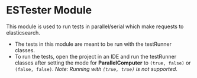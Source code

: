# ESTester Module
This module is used to run tests in parallel/serial which make requests to elasticsearch.

-	The tests in this module are meant to be run with the testRunner classes.
-	To run the tests, open the project in an IDE and run the testRunner classes after setting the mode for **ParallelComputer** to `(true, false)` or `(false, false)`. *Note: Running with `(true, true)` is not supported*.
